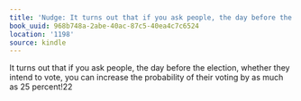 ```yaml
---
title: 'Nudge: It turns out that if you ask people, the day before the elec…'
book_uuid: 968b748a-2abe-40ac-87c5-40ea4c7c6524
location: '1198'
source: kindle
---
```


It turns out that if you ask people, the day before the election, whether they intend to vote, you can increase the probability of their voting by as much as 25 percent!22